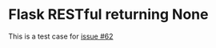 # Flask RESTful returning None

This is a test case for [issue #62](https://github.com/rycus86/prometheus_flask_exporter/issues/62)
